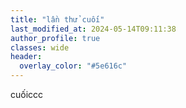 ```yaml
---
title: "lần thử cuối"
last_modified_at: 2024-05-14T09:11:38
author_profile: true
classes: wide 
header:
  overlay_color: "#5e616c"
---
```


cuốiccc

